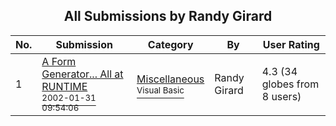 ﻿<div align="center">

## All Submissions by Randy Girard

</div>

No.  | Submission | Category | By   | User Rating
---- | ---------- | -------- | ---- | -----------
1 | [A Form Generator\.\.\. All at RUNTIME<br /><sup>2002-01-31 09:54:06</sup>](https://github.com/Planet-Source-Code/randy-girard-a-form-generator-all-at-runtime__1-31336) | [Miscellaneous<br /><sup>Visual Basic</sup>](../ByCategory/miscellaneous__1-1.md) | Randy Girard | 4.3 (34 globes from 8 users)
